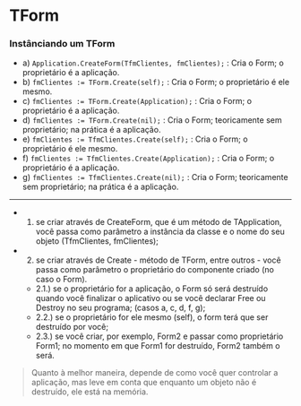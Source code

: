 # TForm

### Instânciando um TForm

- a) `Application.CreateForm(TfmClientes, fmClientes);` : Cria o Form; o proprietário é a aplicação.
- b) `fmClientes := TForm.Create(self);` : Cria o Form; o proprietário é ele mesmo.
- c) `fmClientes := TForm.Create(Application);` : Cria o Form; o proprietário é a aplicação.
- d) `fmClientes := TForm.Create(nil);` : Cria o Form; teoricamente sem proprietário; na prática é a aplicação.
- e) `fmClientes := TfmClientes.Create(self);` : Cria o Form; o proprietário é ele mesmo.
- f) `fmClientes := TfmClientes.Create(Application);` : Cria o Form; o proprietário é a aplicação.
- g) `fmClientes := TfmClientes.Create(nil);` : Cria o Form; teoricamente sem proprietário; na prática é a aplicação.

----

- 1) se criar através de CreateForm, que é um método de TApplication, você passa como parâmetro a instância da classe e o nome do seu objeto (TfmClientes, fmClientes);
- 2) se criar através de Create - método de TForm, entre outros - você passa como parâmetro o proprietário do componente criado (no caso o Form).
  - 2.1.) se o proprietário for a aplicação, o Form só será destruído quando você finalizar o aplicativo ou se você declarar Free ou Destroy no seu programa; (casos a, c, d, f, g);
  - 2.2.) se o proprietário for ele mesmo (self), o form terá que ser destruído por você;
  - 2.3.) se você criar, por exemplo, Form2 e passar como proprietário Form1; no momento em que Form1 for destruído, Form2 também o será.

> Quanto à melhor maneira, depende de como você quer controlar a aplicação, mas leve em conta que enquanto um objeto não é destruído, ele está na memória.
